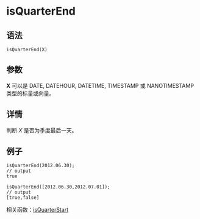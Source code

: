 # isQuarterEnd

## 语法

`isQuarterEnd(X)`

## 参数

**X** 可以是 DATE, DATEHOUR, DATETIME, TIMESTAMP 或 NANOTIMESTAMP
类型的标量或向量。

## 详情

判断 *X* 是否为季度最后一天。

## 例子

```
isQuarterEnd(2012.06.30);
// output
true

isQuarterEnd([2012.06.30,2012.07.01]);
// output
[true,false]
```

相关函数：[isQuarterStart](isQuarterStart.md)

